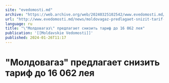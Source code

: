 ```yaml
---
site: "evedomosti.md"
archive: "https://web.archive.org/web/20240325102542/www.evedomosti.md/news/moldovagaz-predlagaet-snizit-tarif-do-16-062-leya"
url: "http://www.evedomosti.md/news/moldovagaz-predlagaet-snizit-tarif-do-16-062-leya"
language: ru
title: "\"Молдовагаз\" предлагает снизить тариф до 16 062 лея"
publication: '[[Moldavskie Vedomosti]]'
published: 2024-01-26T11:17
---
```


# "Молдовагаз" предлагает снизить тариф до 16 062 лея

